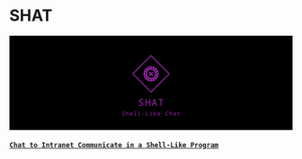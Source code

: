 # SHAT
![Logo_Chat](/Images/shat.png)

[**`Chat to Intranet Communicate in a Shell-Like Program`**]()


